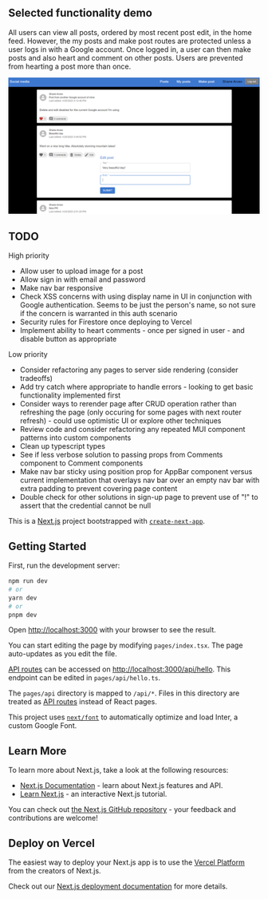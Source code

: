 ## Selected functionality demo

All users can view all posts, ordered by most recent post edit, in the home feed. However, the my posts and make post routes are protected unless a user logs in with a Google account. Once logged in, a user can then make posts and also heart and comment on other posts. Users are prevented from hearting a post more than once.

![Image](/demo_images/Photo_Sharing_App.png)

## TODO

High priority

- Allow user to upload image for a post
- Allow sign in with email and password
- Make nav bar responsive
- Check XSS concerns with using display name in UI in conjunction with Google authentication. Seems to be just the person's name, so not sure if the concern is warranted in this auth scenario
- Security rules for Firestore once deploying to Vercel
- Implement ability to heart comments - once per signed in user - and disable button as appropriate

Low priority

- Consider refactoring any pages to server side rendering (consider tradeoffs)
- Add try catch where appropriate to handle errors - looking to get basic functionality implemented first
- Consider ways to rerender page after CRUD operation rather than refreshing the page (only occuring for some pages with next router refresh) - could use optimistic UI or explore other techniques
- Review code and consider refactoring any repeated MUI component patterns into custom components
- Clean up typescript types
- See if less verbose solution to passing props from Comments component to Comment components
- Make nav bar sticky using position prop for AppBar component versus current implementation that overlays nav bar over an empty nav bar with extra padding to prevent covering page content
- Double check for other solutions in sign-up page to prevent use of "!" to assert that the credential cannot be null

This is a [Next.js](https://nextjs.org/) project bootstrapped with [`create-next-app`](https://github.com/vercel/next.js/tree/canary/packages/create-next-app).

## Getting Started

First, run the development server:

```bash
npm run dev
# or
yarn dev
# or
pnpm dev
```

Open [http://localhost:3000](http://localhost:3000) with your browser to see the result.

You can start editing the page by modifying `pages/index.tsx`. The page auto-updates as you edit the file.

[API routes](https://nextjs.org/docs/api-routes/introduction) can be accessed on [http://localhost:3000/api/hello](http://localhost:3000/api/hello). This endpoint can be edited in `pages/api/hello.ts`.

The `pages/api` directory is mapped to `/api/*`. Files in this directory are treated as [API routes](https://nextjs.org/docs/api-routes/introduction) instead of React pages.

This project uses [`next/font`](https://nextjs.org/docs/basic-features/font-optimization) to automatically optimize and load Inter, a custom Google Font.

## Learn More

To learn more about Next.js, take a look at the following resources:

- [Next.js Documentation](https://nextjs.org/docs) - learn about Next.js features and API.
- [Learn Next.js](https://nextjs.org/learn) - an interactive Next.js tutorial.

You can check out [the Next.js GitHub repository](https://github.com/vercel/next.js/) - your feedback and contributions are welcome!

## Deploy on Vercel

The easiest way to deploy your Next.js app is to use the [Vercel Platform](https://vercel.com/new?utm_medium=default-template&filter=next.js&utm_source=create-next-app&utm_campaign=create-next-app-readme) from the creators of Next.js.

Check out our [Next.js deployment documentation](https://nextjs.org/docs/deployment) for more details.

